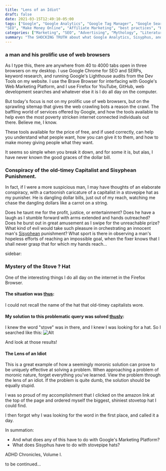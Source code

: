 ```yaml
---
title: "Lens of an Idiot"
draft: false
date: 2021-03-15T12:49:10-05:00
tags: ["Google", "Google Analytics", "Google Tag Manager", "Google Search Console", "Google Lighthouse", 
"SEO", "Make Money Online", "Affiliate Marketing", "best practices", "How to Start", "Jeopardy", "stovepipe hat", "hats on amazon", "problem solving", "Sisyphus", "moronic", "dumb", "idiot", "Doestevsky"]
categories: ["Marketing", "SEO", "Advertising", "Mythology", "Literature"]
summary: "The SHOCKING TRUTH about what Google Analytics, Sisyphus, and Stove Pipe Hats have in common"
---
```



### a man and his prolific use of web browsers
​As I type this, there are anywhere from 40 to 4000 tabs open in three browsers on my desktop. 
I use Google Chrome for SEO and SERPs, keyword research, and running Google's Lighthouse audits from the 
Dev Tools on my website. 
I use the Brave Browser for interfacing with Google's Web Marketing Platform, 
and I use Firefox for YouTube, GitHub, web development searches and 
whatever else it is I do all day on the computer.

​But today's focus is not on my prolific use of web browsers, but on  the sprawling sitemap that gives the web crawling bots a reason the crawl. The baffling world of services offered by Google, and how the tools available to help even the most poverty stricken internet connected individuals out there. Believe me, I know. 

These tools available for the price of free, and if used correctly, can help you understand what people want, 
how you can give it to them, and how to make money giving people what they want. 

It seems so simple when you break it down, and for some it is, but alas, 
I have never known the good graces of the dollar bill. 

### Conspiracy of the old-timey Capitalist and Sisyphean Punishment.
In fact, if I were a more suspicious man, 
I may have thoughts of an elaborate conspiracy, 
with a cartoonish caricature of a capitalist in a stovepipe hat as my punisher.
He is dangling dollar bills, just out of my reach, 
watching me chase the dangling dollars like a carrot on a string. 

Does he taunt me for the profit, justice, or entertainment? 
Does he have a laugh as I stumble forward with arms extended and hands outreached?
Does he burst out in great amusement as I swipe for the unreachable prize?
What kind of evil would take such pleasure in orchestrating an innocent man's [Sisyphean](https://en.wikipedia.org/wiki/Sisyphus) 
punishment?
What sport is there in observing a man's hopeless efforts of reaching an impossible goal, 
when the fixer knows that I shall never grasp that for which my hands reach...

sidebar:

### Mystery of the Stove ? Hat 

One of the interesting things I do all day on the internet in the Firefox Browser.

#### The situation was [thus](https://www.wordnik.com/words/thus):

I could not recall the name of the hat that old-timey capitalists wore.

#### My solution to this problematic query was solved [thusly](https://www.wordnik.com/words/thusly):

I knew the word "stove" was in there, and I knew I was looking for a hat. So I searched like this:
![Alt](/posts/images/stovewhathat.png "Screenshot of stovetop hats")

And look at those results!

#### The Lens of an Idiot
This is a great example of how a seemingly moronic solution can prove to be uniquely effective at solving a problem.
When approaching a problem of moronic nature, forget everything you've learned.
View the problem through the lens of an idiot. 
If the problem is quite dumb, the solution should be equally stupid. 

I was so proud of my accomplishment that I clicked on the amazon link at the top of the page 
and ordered myself the biggest, shiniest stovetop hat I could find.

I then forgot why I was looking for the word in the first place, and called it a day.

In summation:
- And what does any of this have to do with Google's Marketing Platform?
- What does Sisyphus have to do with stovepipe hats?

ADHD Chronicles, Volume I.

to be continued...

<!-- ​I have no doubt that any competent person who simply follows the best practices, keeps reading, and doesn't have debilitating adhd squirrel brain (like someone I know), will make a handsome sum of money.   -->
